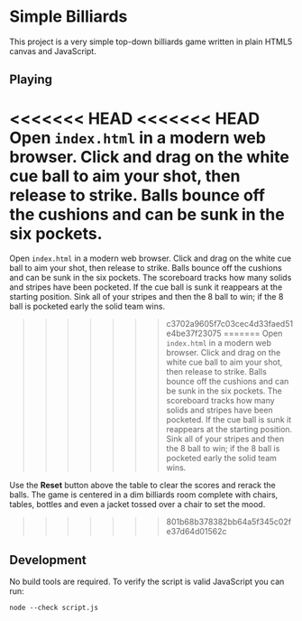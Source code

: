 # Simple Billiards

This project is a very simple top-down billiards game written in plain HTML5 canvas and JavaScript.

## Playing

<<<<<<< HEAD
<<<<<<< HEAD
Open `index.html` in a modern web browser. Click and drag on the white cue ball to aim your shot, then release to strike. Balls bounce off the cushions and can be sunk in the six pockets.
=======
Open `index.html` in a modern web browser. Click and drag on the white cue ball to aim your shot, then release to strike. Balls bounce off the cushions and can be sunk in the six pockets. The scoreboard tracks how many solids and stripes have been pocketed. If the cue ball is sunk it reappears at the starting position. Sink all of your stripes and then the 8 ball to win; if the 8 ball is pocketed early the solid team wins.
>>>>>>> c3702a9605f7c03cec4d33faed51e4be37f23075
=======
Open `index.html` in a modern web browser. Click and drag on the white cue ball to aim your shot, then release to strike. Balls bounce off the cushions and can be sunk in the six pockets. The scoreboard tracks how many solids and stripes have been pocketed. If the cue ball is sunk it reappears at the starting position. Sink all of your stripes and then the 8 ball to win; if the 8 ball is pocketed early the solid team wins.

Use the **Reset** button above the table to clear the scores and rerack the balls. The game is centered in a dim billiards room complete with chairs, tables, bottles and even a jacket tossed over a chair to set the mood.
>>>>>>> 801b68b378382bb64a5f345c02fe37d64d01562c

## Development

No build tools are required. To verify the script is valid JavaScript you can run:

```
node --check script.js
```
